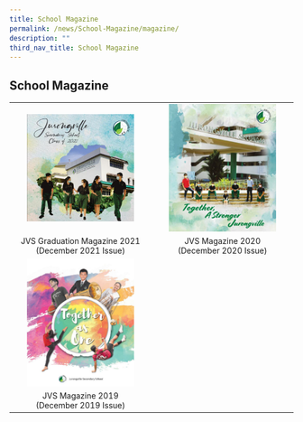 ```yaml
---
title: School Magazine
permalink: /news/School-Magazine/magazine/
description: ""
third_nav_title: School Magazine
---
```

## School Magazine

<table width="100%">
  <tbody>
    <tr>
      <td align="center"><a href="/news/School-Magazine/2021/"><img style="width:80%" src="/images/01.jpg"></a></td>
      <td align="center"><a href="/news/School-Magazine/2020/"><img style="width:80%" src="/images/2020 JVS School Magazine_Page_001.jpg"></a></td>
    </tr>
    <tr>
      <td><center>JVS Graduation Magazine 2021<br>(December 2021 Issue)</center></td>
      <td><center>JVS Magazine 2020<br>(December 2020 Issue)</center></td>
    </tr>
    <tr>
      <td align="center"><a href="/news/School-Magazine/2019/"><img style="width:80%" src="/images/2019 JVS Magazine P001.jpg"></a></td>
      <td></td>
    </tr>
    <tr>
      <td><center>JVS Magazine 2019<br>(December 2019 Issue)</center></td>
      <td></td>
    </tr>
  </tbody>
</table>
  
